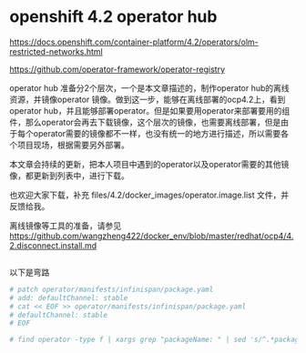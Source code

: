 # openshift 4.2 operator hub

https://docs.openshift.com/container-platform/4.2/operators/olm-restricted-networks.html

https://github.com/operator-framework/operator-registry

operator hub 准备分2个层次，一个是本文章描述的，制作operator hub的离线资源，并镜像operator 镜像。做到这一步，能够在离线部署的ocp4.2上，看到operator hub，并且能够部署operator。但是如果要用operator来部署要用的组件，那么operator会再去下载镜像，这个层次的镜像，也需要离线部署，但是由于每个operator需要的镜像都不一样，也没有统一的地方进行描述，所以需要各个项目现场，根据需要另外部署。

本文章会持续的更新，把本人项目中遇到的operator以及operator需要的其他镜像，都更新到列表中，进行下载。

也欢迎大家下载，补充 files/4.2/docker_images/operator.image.list 文件，并反馈给我。

离线镜像等工具的准备，请参见 https://github.com/wangzheng422/docker_env/blob/master/redhat/ocp4/4.2.disconnect.install.md

```bash


```
以下是弯路
```bash
# patch operator/manifests/infinispan/package.yaml
# add: defaultChannel: stable
# cat << EOF >> operator/manifests/infinispan/package.yaml
# defaultChannel: stable
# EOF

# find operator -type f | xargs grep "packageName: " | sed 's/^.*packageName: //' | sort | uniq -d
```